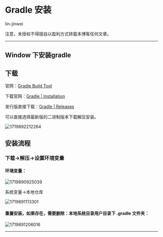 # Gradle 安装

lin-jinwei

注意，未授权不得擅自以盈利方式转载本博客任何文章。

---

## Window 下安装gradle

## 下载

官网：[Gradle Build Tool](https://gradle.org/)

下载官网：[Gradle | Installation](https://gradle.org/install/)

发行版直接下载：[Gradle | Releases](https://gradle.org/releases/)

可以直接选择最新版的二进制版本下载解压安装。

![1719892212264](images/D001-Gradle安装/1719892212264.png)

## 安装流程

### 下载->解压->设置环境变量

#### 环境变量：

![1719890925039](images/D001-Gradle安装/1719890925039.png)

系统变量->本地仓库

![1719891113301](images/D001-Gradle安装/1719891113301.png)

#### 重置安装，如果存在，需要删除：本地系统目录用户目录下 .gradle 文件夹：

![1719891206016](images/D001-Gradle安装/1719891206016.png)

---
